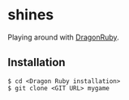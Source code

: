 # shines

Playing around with [DragonRuby](https://dragonruby.itch.io/dragonruby-gtk).

## Installation

```shell
$ cd <Dragon Ruby installation>
$ git clone <GIT URL> mygame
```

